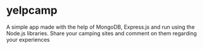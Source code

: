 # yelpcamp
A simple app made with the help of MongoDB, Express.js and run using the Node.js libraries. Share your camping sites and comment on them regarding your experiences

